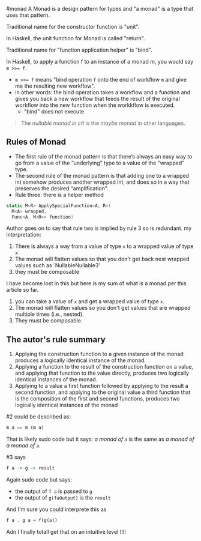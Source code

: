#monad 
A Monad is a design pattern for types and "a monad" is a type that uses that pattern.

Traditional name for the constructor function is "unit".

In Haskell, the unit function for Monad is called "return".

Traditional name for "function application helper" is "bind".

In Haskell, to apply a function f to an instance of a monad m, you would say `m >>= f`.

- `m >>= f` means "bind operation `f` onto the end of workflow `m` and give me the resulting new workflow".
- in other words: the bind operation takes a workflow and a function and gives you back a new workflow that feeds the result of the original workflow into the new function when the workkflow is executed.
	- "bind" does not execute

> The *nullable monad in c#* is the *maybe monad*  in other languages.

## Rules of Monad

- The first rule of the monad pattern is that there’s always an easy way to go from a value of the “underlying” type to a value of the “wrapped” type.
- The second rule of the monad pattern is that adding one to a wrapped int somehow produces another wrapped int, and does so in a way that preserves the desired “amplification”.
- Rule three: there is a helper method

```cs
static M<R> ApplySpecialFunction<A, R>(
  M<A> wrapped, 
  Func<A, M<R>> function)
```

Author goes on to say that rule two is implied by rule 3 so is redundant. my interpretation:

1. There is always a way from a value of type `x` to a wrapped value of type `x`
2. The monad will flatten values so that you don't get back nest wrapped values such as `Nullable<Int>Nullable<int>3'
3. they must be composable


I have become lost in this but here is my sum of what is a monad per this article so far.

1. you can take a value of `x` and get a wrapped value of type `x`.
2. The monad will flatten values so you don't get values that are wrapped multiple times (i.e., nested).
3. They must be composable.


## The autor's rule summary

1. Applying the construction function to a given instance of the monad produces a logically identical instance of the monad.
2. Applying a function to the result of the construction function on a value, and applying that function to the value directly, produces two logically identical instances of the monad. 
3. Applying to a value a first function followed by applying to the result a second function, and applying to the original value a third function that is the composition of the first and second functions, produces two logically identical instances of the monad


#2 could be described as:

```haskell
m a == m (m a)
```

That is likely sudo code but it says: *a monad of `a`* is the same as *a monad of a monad of `a`*.

#3 says

```haskell
f a -> g -> result
```

Again sudo code but says: 
- the output of `f a` is passed to `g`
- the output of `g(faOutput)` is the `result`

And I'm sure you could interprete this as

```haskell
f a . g a = f(g(a))
```

Adn I finally totall get that on an intuitive level !!!!

